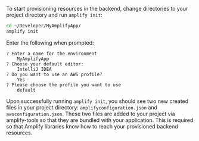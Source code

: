 To start provisioning resources in the backend, change directories to your project directory and run `amplify init`:

```bash
cd ~/Developer/MyAmplifyApp/
amplify init
```

Enter the following when prompted:
```console
? Enter a name for the environment
    MyAmplifyApp
? Choose your default editor:
    IntelliJ IDEA
? Do you want to use an AWS profile?
    Yes
? Please choose the profile you want to use
    default
```

Upon successfully running `amplify init`, you should see two new created files in your project directory: `amplifyconfiguration.json` and `awsconfiguration.json`.  These two files are added to your project via amplify-tools so that they are bundled with your application.  This is required so that Amplify libraries know how to reach your provisioned backend resources.